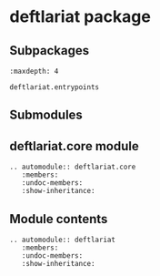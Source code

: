 # deftlariat package

## Subpackages

```{toctree}
:maxdepth: 4

deftlariat.entrypoints
```

## Submodules

## deftlariat.core module

```{eval-rst}
.. automodule:: deftlariat.core
   :members:
   :undoc-members:
   :show-inheritance:
```

## Module contents

```{eval-rst}
.. automodule:: deftlariat
   :members:
   :undoc-members:
   :show-inheritance:
```

